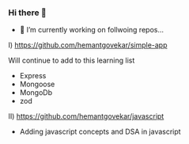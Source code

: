 ### Hi there 👋

- 🔭 I’m currently working on follwoing repos...

I) https://github.com/hemantgovekar/simple-app

Will continue to add to this learning list
- Express
- Mongoose
- MongoDb
- zod

II)  https://github.com/hemantgovekar/javascript 

- Adding javascript concepts and DSA in javascript

<!--
**hemantgovekar/hemantgovekar** is a ✨ _special_ ✨ repository because its `README.md` (this file) appears on your GitHub profile.

Here are some ideas to get you started:

- 🔭 I’m currently working on ...
- 🌱 I’m currently learning ...
- 👯 I’m looking to collaborate on ...
- 🤔 I’m looking for help with ...
- 💬 Ask me about ...
- 📫 How to reach me: ...
- 😄 Pronouns: ...
- ⚡ Fun fact: ...
-->
